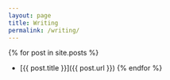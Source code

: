 ```yaml
---
layout: page
title: Writing
permalink: /writing/
---
```


{% for post in site.posts %}
- [{{ post.title }}]({{ post.url }})
{% endfor %}